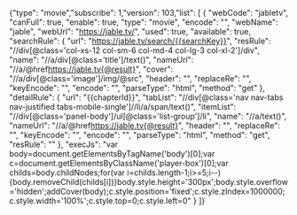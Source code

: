 {"type": "movie","subscribe": 1,"version": 103,"list": [
   {
    "webCode": "jabletv",
    "canFull": true,
    "enable": true,
    "type": "movie",
    "encode": "",
    "webName": "jable",
    "webUrl": "https://jable.tv/",
    "used": true,
    "available": true,
    "searchRule": {
     "url": "<rule>https://jable.tv/search/{{searchKey}}<rule>",
     "resRule": "<rule>//div[@class='col-xs-12 col-sm-6 col-md-4 col-lg-3 col-xl-2']/div<rule>",
     "name": "<rule>//a/div[@class='title']/text()<rule>",
     "nameUrl": "<rule>//a/@href<rule><replace>https://jable.tv{@result}<replace>",
     "cover": "<rule>//a/div[@class='image']/img/@src<rule>",
     "header": "",
     "replaceRe": "",
     "keyEncode": "<rule><rule>",
     "encode": "<rule><rule>",
     "parseType": "<rule>html<rule>",
     "method": "<rule>get<rule>"
    },
    "detailRule": {
     "url": "<rule>{{chapterId}}<rule>",
     "tabList": "<rule>//div[@class='nav nav-tabs nav-justified tabs-mobile-single']//li/a/span/text()<rule>",
     "itemList": "<rule>//div[@class='panel-body']/ul[@class='list-group']/li<rule>",
     "name": "<rule>//a/text()<rule>",
     "nameUrl": "<rule>//a/@href<rule><replace>https://jable.tv{@result}<replace>",
     "header": "",
     "replaceRe": "",
     "keyEncode": "<rule><rule>",
     "encode": "<rule><rule>",
     "parseType": "<rule>html<rule>",
     "method": "<rule>get<rule>",
     "resRule": "<rule><rule>"
    },
    "execJs": "var body=document.getElementsByTagName('body')[0];var c=document.getElementsByClassName('player-box')[0];var childs=body.childNodes;for(var i=childs.length-1;i>=5;i--){body.removeChild(childs[i])}body.style.height='300px';body.style.overflow='hidden';addCover(body);c.style.position='fixed';c.style.zIndex=1000000;c.style.width='100%';c.style.top=0;c.style.left=0"
   }
  ]}
